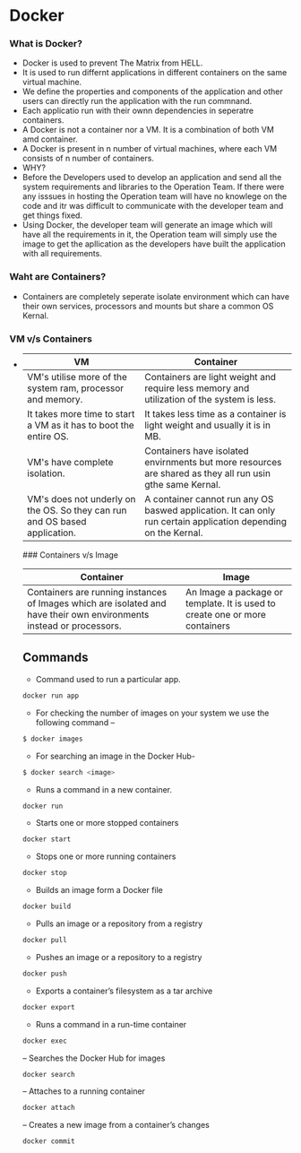 # Docker
### What is Docker?
* Docker is used to prevent The Matrix from HELL.
* It is used to run differnt applications in different containers on the same virtual machine.
* We define the properties and components  of the application and other users can directly run the application with the run commnand.
* Each applicatio run with their ownn dependencies in seperatre containers.
* A Docker is not a container nor a VM. It is a combination of both VM amd container.
* A Docker is present in n number of virtual machines, where each VM consists of n number of containers.
* WHY?
* Before the Developers used to develop an application and send all the system requirements and libraries to the Operation Team. If there were any isssues in hosting the Operation team will have no knowlege on the code and itr was difficult to communicate with the developer team and get things fixed.
* Using Docker, the developer team will generate an image which will have all the requirements in it, the Operation team will simply use the image to get the apllication as the developers have built the application with all requirements.

### Waht are Containers?
* Containers are completely seperate isolate environment which can have their own services, processors  and mounts but share a common OS Kernal.

### VM v/s Containers
* <table>
<thead>
  <tr>
    <th> VM</th>
    <th>Container</th>
  </tr>
</thead>
<tbody>
  <tr>
    <td>VM's utilise more of the system ram, processor and memory.</td>
    <td>Containers are light weight and require less memory and utilization of the system is less.</td>
  </tr>
  <tr>
    <td>It takes more time to start a VM as it has to boot the entire OS. </td>
    <td>It takes less time as a container is light weight and usually it is in MB.</td>
  </tr>
  <tr>
    <td>VM's have complete isolation.</td>
    <td>Containers have isolated envirnments but more resources are shared as they all run usin gthe same Kernal.</td>
  </tr>
  <tr>
    <td>VM's does not underly on the OS. So they can run and OS based application.</td>
    <td>A container cannot run any OS baswed application. It can only run certain application depending on the Kernal.</td>
  </tr>

</tbody>
</table>
### Containers v/s Image
<table>
<thead>
  <tr>
    <th>Container</th>
    <th>Image</th>
  </tr>
</thead>
<tbody>
  <tr>
    <td>Containers are running instances of Images which are isolated and have their own environments instead or processors.</td>
    <td>An Image a package or template. It is used to create one or more containers</td>
  </tr>
  
</tbody>
</table>

## Commands
* Command used to run a particular app.

```bash
docker run app
```
* For checking the number of images on your system we use the following command –
```bash
$ docker images
```
* For searching an image in the Docker Hub-
```bash
$ docker search <image>
```
*  Runs a command in a new container.
```bash
docker run 
```

* Starts one or more stopped containers
```bash
docker start 
```

* Stops one or more running containers
```bash
docker stop
```

* Builds an image form a Docker file
 ```bash
docker build
```
* Pulls an image or a repository from a registry
```bash
docker pull
```
* Pushes an image or a repository to a registry
```bash
docker push 
```

* Exports a container’s filesystem as a tar archive
```bash
docker export
```

- Runs a command in a run-time container
```bash
docker exec 
```

– Searches the Docker Hub for images
```bash
docker search 
```
– Attaches to a running container
```bash
docker attach 
```

– Creates a new image from a container’s changes
```bash
docker commit 
```
 



  
